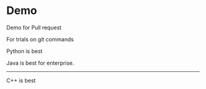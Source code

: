 # Demo
Demo for Pull request

For trials on git commands

Python is best

Java is best for enterprise.

----
C++ is best
